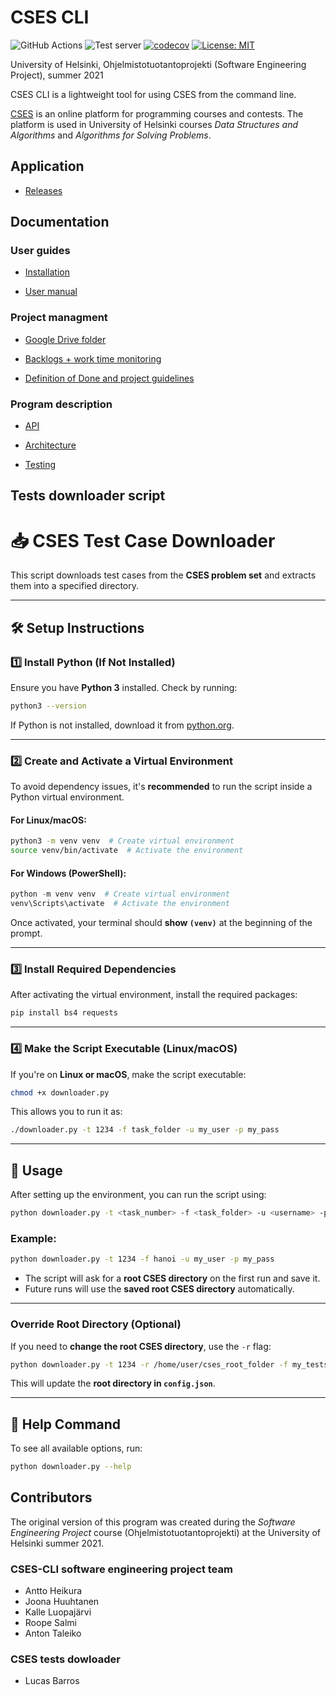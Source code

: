 # CSES CLI

![GitHub Actions](https://github.com/csesfi/cses-cli/actions/workflows/main.yml/badge.svg)
![Test server](https://github.com/csesfi/cses-cli/actions/workflows/server.yml/badge.svg)
[![codecov](https://codecov.io/gh/csesfi/cses-cli/branch/main/graph/badge.svg)](https://app.codecov.io/gh/csesfi/cses-cli)
[![License: MIT](https://img.shields.io/badge/License-MIT-yellow.svg)](https://opensource.org/licenses/MIT)

University of Helsinki, Ohjelmistotuotantoprojekti (Software Engineering Project), summer 2021

CSES CLI is a lightweight tool for using CSES from the command line.

[CSES](https://cses.fi/) is an online platform for programming courses and contests. The platform is used in University of Helsinki courses *Data Structures and Algorithms* and *Algorithms for Solving Problems*.

## Application

- [Releases](https://github.com/csesfi/cses-cli/releases)

## Documentation

### User guides

- [Installation](https://github.com/csesfi/cses-cli/wiki/Installation)

- [User manual](https://github.com/csesfi/cses-cli/wiki/User-manual)

### Project managment

- [Google Drive folder](https://drive.google.com/drive/folders/1teZTWPnbmWlJkVfETz7T2j04UHqJYpuf?usp=sharing)

- [Backlogs + work time monitoring](https://docs.google.com/spreadsheets/d/10vB2CXV9RVyM_wIMyXrgepMcKMDzQ1qXHvmtuqjiaio/edit#gid=0)

- [Definition of Done and project guidelines](https://docs.google.com/document/d/1HzQkxhqxwODUW_URyV2goGciKnT3nIeE2NJFh6VS_qg/edit?usp=sharing)

### Program description

- [API](https://csesfi.github.io/cses-cli/)

- [Architecture](https://github.com/csesfi/cses-cli/wiki/Architecture)

- [Testing](https://github.com/csesfi/cses-cli/wiki/Testing)

## Tests downloader script

# 📥 CSES Test Case Downloader

This script downloads test cases from the **CSES problem set** and extracts them into a specified directory.

---

## 🛠️ **Setup Instructions**

### 1️⃣ Install Python (If Not Installed)
Ensure you have **Python 3** installed. Check by running:
```sh
python3 --version
```
If Python is not installed, download it from [python.org](https://www.python.org/downloads/).

---

### 2️⃣ Create and Activate a Virtual Environment
To avoid dependency issues, it's **recommended** to run the script inside a Python virtual environment.

#### **For Linux/macOS:**
```sh
python3 -m venv venv  # Create virtual environment
source venv/bin/activate  # Activate the environment
```

#### **For Windows (PowerShell):**
```powershell
python -m venv venv  # Create virtual environment
venv\Scripts\activate  # Activate the environment
```

Once activated, your terminal should **show `(venv)`** at the beginning of the prompt.

---

### 3️⃣ Install Required Dependencies
After activating the virtual environment, install the required packages:
```sh
pip install bs4 requests
```

---

### 4️⃣ Make the Script Executable (Linux/macOS)
If you're on **Linux or macOS**, make the script executable:
```sh
chmod +x downloader.py
```
This allows you to run it as:
```sh
./downloader.py -t 1234 -f task_folder -u my_user -p my_pass
```

---

## 🚀 **Usage**
After setting up the environment, you can run the script using:

```sh
python downloader.py -t <task_number> -f <task_folder> -u <username> -p <password>
```

### **Example:**
```sh
python downloader.py -t 1234 -f hanoi -u my_user -p my_pass
```
- The script will ask for a **root CSES directory** on the first run and save it.
- Future runs will use the **saved root CSES directory** automatically.

---

### **Override Root Directory (Optional)**
If you need to **change the root CSES directory**, use the `-r` flag:
```sh
python downloader.py -t 1234 -r /home/user/cses_root_folder -f my_tests -u my_user -p my_pass
```
This will update the **root directory in `config.json`**.

---

## 📜 **Help Command**
To see all available options, run:
```sh
python downloader.py --help
```


## Contributors

The original version of this program was created during the *Software Engineering Project* course  (Ohjelmistotuotantoprojekti) at the University of Helsinki summer 2021.

### CSES-CLI software engineering project team  
- Antto Heikura
- Joona Huuhtanen
- Kalle Luopajärvi
- Roope Salmi
- Anton Taleiko

### CSES tests dowloader
- Lucas Barros
